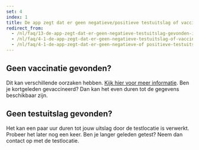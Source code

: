 ```yaml
---
set: 4
index: 1
title: De app zegt dat er geen negatieve/positieve testuitslag of vaccinatie gevonden is. Hoe kan dit?
redirect_from: 
  - /nl/faq/13-de-app-zegt-dat-er-geen-negatieve-testuitslag-gevonden-is-hoe-kan-dit
  - /nl/faq/4-1-de-app-zegt-dat-er-geen-negatieve-testuitslag-of-vaccinatie-gevonden-is-hoe-kan-dit
  - /nl/faq/4-1-de-app-zegt-dat-er-geen-negatieve-of positieve-testuitslag-of-vaccinatie-gevonden-is
---
```

## Geen vaccinatie gevonden? 

Dit kan verschillende oorzaken hebben. [Kijk hier voor meer informatie](/wegwijzer). Ben je kortgeleden gevaccineerd? Dan kan het even duren tot de gegevens beschikbaar zijn.

## Geen testuitslag gevonden? 

Het kan een paar uur duren tot jouw uitslag door de testlocatie is verwerkt. Probeer het later nog een keer. Ben je langer geleden getest? Neem dan contact op met de testlocatie.
